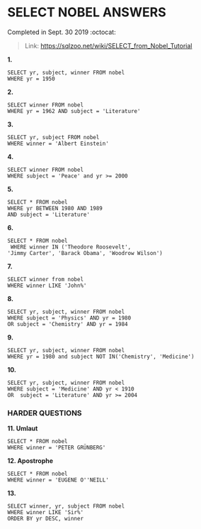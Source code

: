 # SELECT NOBEL ANSWERS #
Completed in Sept. 30 2019 :octocat:
> Link: https://sqlzoo.net/wiki/SELECT_from_Nobel_Tutorial

**1.**
```
SELECT yr, subject, winner FROM nobel
WHERE yr = 1950
```
**2.**
```
SELECT winner FROM nobel
WHERE yr = 1962 AND subject = 'Literature'
```
**3.**
```
SELECT yr, subject FROM nobel
WHERE winner = 'Albert Einstein'
```
**4.**
```
SELECT winner FROM nobel
WHERE subject = 'Peace' and yr >= 2000
```
**5.**
```
SELECT * FROM nobel
WHERE yr BETWEEN 1980 AND 1989
AND subject = 'Literature'
```
**6.**
```
SELECT * FROM nobel
 WHERE winner IN ('Theodore Roosevelt',
'Jimmy Carter', 'Barack Obama', 'Woodrow Wilson') 
```
**7.**
```
SELECT winner from nobel
WHERE winner LIKE 'John%'
```
**8.**
```
SELECT yr, subject, winner FROM nobel
WHERE subject = 'Physics' AND yr = 1980
OR subject = 'Chemistry' AND yr = 1984
```
**9.**
```
SELECT yr, subject, winner FROM nobel
WHERE yr = 1980 and subject NOT IN('Chemistry', 'Medicine')
```
**10.**
```
SELECT yr, subject, winner FROM nobel
WHERE subject = 'Medicine' AND yr < 1910
OR  subject = 'Literature' AND yr >= 2004
```
### HARDER QUESTIONS ###
**11. Umlaut**
```
SELECT * FROM nobel
WHERE winner = 'PETER GRÜNBERG'
```
**12. Apostrophe**
```
SELECT * FROM nobel
WHERE winner = 'EUGENE O''NEILL'
```
**13.**
```
SELECT winner, yr, subject FROM nobel
WHERE winner LIKE 'Sir%'
ORDER BY yr DESC, winner
```
